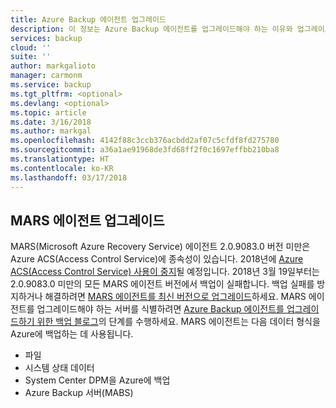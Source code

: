 ```yaml
---
title: Azure Backup 에이전트 업그레이드
description: 이 정보는 Azure Backup 에이전트를 업그레이드해야 하는 이유와 업그레이드를 다운로드할 수 있는 위치를 설명합니다.
services: backup
cloud: ''
suite: ''
author: markgalioto
manager: carmonm
ms.service: backup
ms.tgt_pltfrm: <optional>
ms.devlang: <optional>
ms.topic: article
ms.date: 3/16/2018
ms.author: markgal
ms.openlocfilehash: 4142f88c3ccb376acbdd2af07c5cfdf8fd275780
ms.sourcegitcommit: a36a1ae91968de3fd68ff2f0c1697effbb210ba8
ms.translationtype: HT
ms.contentlocale: ko-KR
ms.lasthandoff: 03/17/2018
---
```

## <a name="upgrade-the-mars-agent"></a>MARS 에이전트 업그레이드
MARS(Microsoft Azure Recovery Service) 에이전트 2.0.9083.0 버전 미만은 Azure ACS(Access Control Service)에 종속성이 있습니다. 2018년에 [Azure ACS(Access Control Service) 사용이 중지](../articles/active-directory/develop/active-directory-acs-migration.md)될 예정입니다. 2018년 3월 19일부터는 2.0.9083.0 미만의 모든 MARS 에이전트 버전에서 백업이 실패합니다. 백업 실패를 방지하거나 해결하려면 [MARS 에이전트를 최신 버전으로 업그레이드](https://go.microsoft.com/fwlink/?linkid=229525)하세요. MARS 에이전트를 업그레이드해야 하는 서버를 식별하려면 [Azure Backup 에이전트를 업그레이드하기 위한 백업 블로그](https://blogs.technet.microsoft.com/srinathv/2018/01/17/updating-azure-backup-agents/)의 단계를 수행하세요. MARS 에이전트는 다음 데이터 형식을 Azure에 백업하는 데 사용됩니다.
- 파일 
- 시스템 상태 데이터
- System Center DPM을 Azure에 백업
- Azure Backup 서버(MABS)
